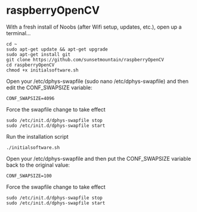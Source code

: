 # raspberryOpenCV

With a fresh install of Noobs (after Wifi setup, updates, etc.), open up a terminal...

```
cd ~
sudo apt-get update && apt-get upgrade
sudo apt-get install git
git clone https://github.com/sunsetmountain/raspberryOpenCV
cd raspberryOpenCV
chmod +x initialsoftware.sh
```

Open your /etc/dphys-swapfile (sudo nano /etc/dphys-swapfile) and then edit the CONF_SWAPSIZE variable:

```
CONF_SWAPSIZE=4096
```

Force the swapfile change to take effect

```
sudo /etc/init.d/dphys-swapfile stop
sudo /etc/init.d/dphys-swapfile start
```

Run the installation script

```
./initialsoftware.sh
```

Open your /etc/dphys-swapfile and then put the CONF_SWAPSIZE variable back to the original value:

```
CONF_SWAPSIZE=100
```

Force the swapfile change to take effect

```
sudo /etc/init.d/dphys-swapfile stop
sudo /etc/init.d/dphys-swapfile start
```
